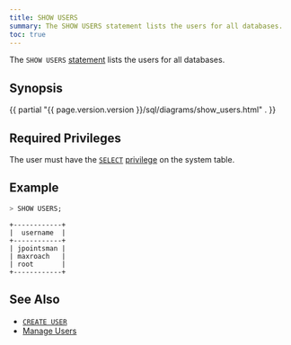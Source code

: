 ```yaml
---
title: SHOW USERS
summary: The SHOW USERS statement lists the users for all databases.
toc: true
---
```


The `SHOW USERS` [statement](sql-statements.html) lists the users for all databases.


## Synopsis

<div>
{{ partial "{{ page.version.version }}/sql/diagrams/show_users.html" . }}
</div>

## Required Privileges

The user must have the [`SELECT`](select-clause.html) [privilege](privileges.html) on the system table.

## Example

~~~ sql
> SHOW USERS;
~~~

~~~
+------------+
|  username  |
+------------+
| jpointsman |
| maxroach   |
| root       |
+------------+
~~~

## See Also

- [`CREATE USER`](create-user.html)
- [Manage Users](create-and-manage-users.html)
